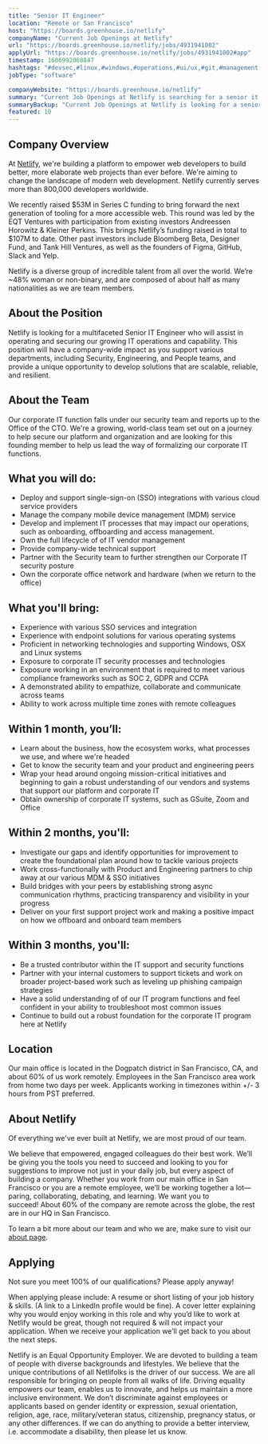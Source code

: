 ```yaml
---
title: "Senior IT Engineer"
location: "Remote or San Francisco"
host: "https://boards.greenhouse.io/netlify"
companyName: "Current Job Openings at Netlify"
url: "https://boards.greenhouse.io/netlify/jobs/4931941002"
applyUrl: "https://boards.greenhouse.io/netlify/jobs/4931941002#app"
timestamp: 1606992068847
hashtags: "#devsec,#linux,#windows,#operations,#ui/ux,#git,#management,#figma,#rest"
jobType: "software"

companyWebsite: "https://boards.greenhouse.io/netlify"
summary: "Current Job Openings at Netlify is searching for a senior it engineer that has experience with various SSO services and integration."
summaryBackup: "Current Job Openings at Netlify is looking for a senior it engineer that has experience in: #devsec, #operations, #windows."
featured: 10
---
```


## Company Overview

At [Netlify](https://www.netlify.com/about/), we're building a platform to empower web developers to build better, more elaborate web projects than ever before. We're aiming to change the landscape of modern web development. Netlify currently serves more than 800,000 developers worldwide.

We recently raised $53M in Series C funding to bring forward the next generation of tooling for a more accessible web. This round was led by the EQT Ventures with participation from existing investors Andreessen Horowitz & Kleiner Perkins. This brings Netlify’s funding raised in total to $107M to date. Other past investors include Bloomberg Beta, Designer Fund, and Tank Hill Ventures, as well as the founders of Figma, GitHub, Slack and Yelp.

Netlify is a diverse group of incredible talent from all over the world. We’re ~48% woman or non-binary, and are composed of about half as many nationalities as we are team members.

## About the Position

Netlify is looking for a multifaceted Senior IT Engineer who will assist in operating and securing our growing IT operations and capability. This position will have a company-wide impact as you support various departments, including Security, Engineering, and People teams, and provide a unique opportunity to develop solutions that are scalable, reliable, and resilient.

## About the Team

Our corporate IT function falls under our security team and reports up to the Office of the CTO. We're a growing, world-class team set out on a journey to help secure our platform and organization and are looking for this founding member to help us lead the way of formalizing our corporate IT functions.

## What you will do: 

*   Deploy and support single-sign-on (SSO) integrations with various cloud service providers
*   Manage the company mobile device management (MDM) service
*   Develop and implement IT processes that may impact our operations, such as onboarding, offboarding and access management.
*   Own the full lifecycle of of IT vendor management
*   Provide company-wide technical support
*   Partner with the Security team to further strengthen our Corporate IT security posture
*   Own the corporate office network and hardware (when we return to the office)

## What you'll bring:

*   Experience with various SSO services and integration
*   Experience with endpoint solutions for various operating systems
*   Proficient in networking technologies and supporting Windows, OSX and Linux systems
*   Exposure to corporate IT security processes and technologies
*   Exposure working in an environment that is required to meet various compliance frameworks such as SOC 2, GDPR and CCPA
*   A demonstrated ability to empathize, collaborate and communicate across teams
*   Ability to work across multiple time zones with remote colleagues

## Within 1 month, you’ll:

*   Learn about the business, how the ecosystem works, what processes we use, and where we're headed
*   Get to know the security team and your product and engineering peers
*   Wrap your head around ongoing mission-critical initiatives and beginning to gain a robust understanding of our vendors and systems that support our platform and corporate IT
*   Obtain ownership of corporate IT systems, such as GSuite, Zoom and Office

## Within 2 months, you'll:

*   Investigate our gaps and identify opportunities for improvement to create the foundational plan around how to tackle various projects
*   Work cross-functionally with Product and Engineering partners to chip away at our various MDM & SSO initiatives
*   Build bridges with your peers by establishing strong async communication rhythms, practicing transparency and visibility in your progress
*   Deliver on your first support project work and making a positive impact on how we offboard and onboard team members

## Within 3 months, you'll:

*   Be a trusted contributor within the IT support and security functions
*   Partner with your internal customers to support tickets and work on broader project-based work such as leveling up phishing campaign strategies
*   Have a solid understanding of of our IT program functions and feel confident in your ability to troubleshoot most common issues
*   Continue to build out a robust foundation for the corporate IT program here at Netlify

## Location

Our main office is located in the Dogpatch district in San Francisco, CA, and about 60% of us work remotely. Employees in the San Francisco area work from home two days per week. Applicants working in timezones within +/- 3 hours from PST preferred.

## About Netlify

Of everything we've ever built at Netlify, we are most proud of our team.

We believe that empowered, engaged colleagues do their best work. We’ll be giving you the tools you need to succeed and looking to you for suggestions to improve not just in your daily job, but every aspect of building a company. Whether you work from our main office in San Francisco or you are a remote employee, we’ll be working together a lot—paring, collaborating, debating, and learning. We want you to succeed! About 60% of the company are remote across the globe, the rest are in our HQ in San Francisco.

To learn a bit more about our team and who we are, make sure to visit our [about page](http://netlify.com/about).

## Applying

Not sure you meet 100% of our qualifications? Please apply anyway!

When applying please include: A resume or short listing of your job history & skills. (A link to a LinkedIn profile would be fine). A cover letter explaining why you would enjoy working in this role and why you’d like to work at Netlify would be great, though not required & will not impact your application. When we receive your application we’ll get back to you about the next steps.

Netlify is an Equal Opportunity Employer. We are devoted to building a team of people with diverse backgrounds and lifestyles. We believe that the unique contributions of all Netlifolks is the driver of our success. We are all responsible for bringing on people from all walks of life. Driving equality empowers our team, enables us to innovate, and helps us maintain a more inclusive environment. We don’t discriminate against employees or applicants based on gender identity or expression, sexual orientation, religion, age, race, military/veteran status, citizenship, pregnancy status, or any other differences. If we can do anything to provide a better interview, i.e. accommodate a disability, then please let us know.
